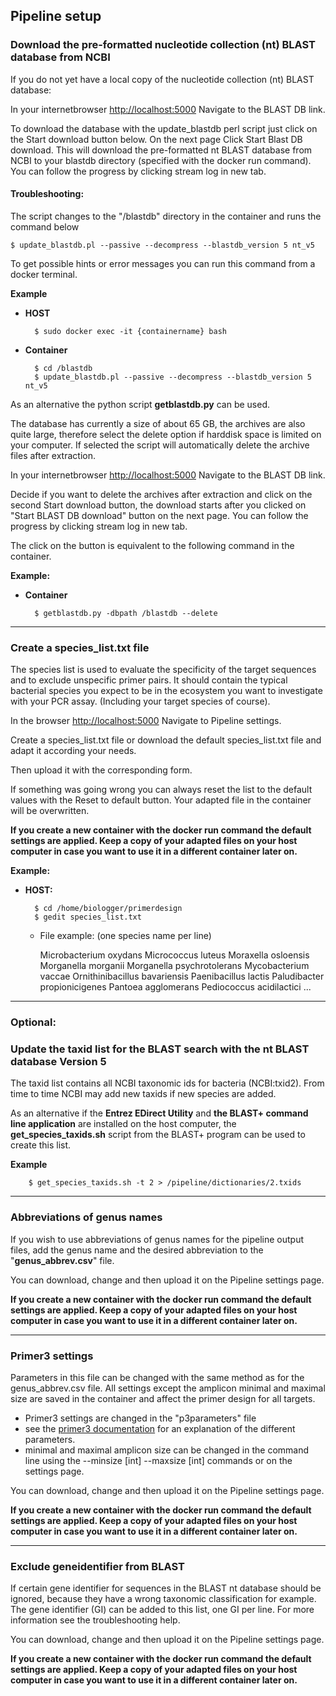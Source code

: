 ## Pipeline setup

### Download the pre-formatted nucleotide collection (nt) BLAST database from NCBI

If you do not yet have a local copy of the nucleotide collection (nt) BLAST database:

In your internetbrowser [http://localhost:5000](http://localhost:5000) Navigate to the BLAST DB link.

To download the database with the update_blastdb perl script just click on the Start download button below. On the next page Click Start Blast DB download. This will download the pre-formatted nt BLAST database from NCBI to your blastdb directory (specified with the docker run command). You can follow the progress by clicking stream log in new tab.

#### Troubleshooting:
The script changes to the "/blastdb" directory in the container and runs the command below

	$ update_blastdb.pl --passive --decompress --blastdb_version 5 nt_v5

To get possible hints or error messages you can run this command from a docker terminal.

__Example__

* __HOST__

		$ sudo docker exec -it {containername} bash

* __Container__

		$ cd /blastdb
		$ update_blastdb.pl --passive --decompress --blastdb_version 5 nt_v5

As an alternative the python script __getblastdb.py__ can be used.

The database has currently a size of about 65 GB, the archives are also quite large, therefore select the delete option if harddisk space is limited on your computer. If selected the script will automatically delete the archive files after extraction.

In your internetbrowser [http://localhost:5000](http://localhost:5000]) Navigate to the BLAST DB link.

Decide if you want to delete the archives after extraction and click on the second Start download button,
the download starts after you clicked on "Start BLAST DB download" button on the next page. You can follow the progress by clicking stream log in new tab.

The click on the button is equivalent to the following command in the container.

__Example:__

* __Container__

		$ getblastdb.py -dbpath /blastdb --delete

--------------------------------------------------
### Create a species_list.txt file
The species list is used to evaluate the specificity of the target sequences and to exclude unspecific primer pairs.
It should contain the typical bacterial species you expect to be in the ecosystem you want to investigate with your PCR assay. (Including your target species of course).

In the browser [http://localhost:5000](http://localhost:5000]) Navigate to Pipeline settings.

Create a species_list.txt file or download the default species_list.txt file and adapt it according your needs.

Then upload it with the corresponding form.

If something was going wrong you can always reset the list to the default values with the Reset to default button.
Your adapted file in the container will be overwritten.

__If you create a new container with the docker run command the default settings are applied.
Keep a copy of your adapted files on your host computer in case you want to use it in a different container later on.__

__Example:__

* __HOST:__

		$ cd /home/biologger/primerdesign
		$ gedit species_list.txt

  * File example: (one species name per line)

	  Microbacterium oxydans
	  Micrococcus luteus
	  Moraxella osloensis
	  Morganella morganii
	  Morganella psychrotolerans
	  Mycobacterium vaccae
	  Ornithinibacillus bavariensis
	  Paenibacillus lactis
	  Paludibacter propionicigenes
	  Pantoea agglomerans
	  Pediococcus acidilactici
	  ...

------------------------

### Optional:

### Update the taxid list for the BLAST search with the nt BLAST database Version 5
The taxid list contains all NCBI taxonomic ids for bacteria (NCBI:txid2). From time to time NCBI may add new taxids if new species are added.

As an alternative if the __Entrez EDirect Utility__ and __the BLAST+ command line application__ are installed on the host computer, the __get_species_taxids.sh__ script from the BLAST+ program can be used to create this list.

__Example__

		$ get_species_taxids.sh -t 2 > /pipeline/dictionaries/2.txids

------------------------------------------------------
### Abbreviations of genus names
If you wish to use abbreviations of genus names for the pipeline output files,
add the genus name and the desired abbreviation to the "__genus_abbrev.csv__" file.

You can download, change and then upload it on the Pipeline settings page.

__If you create a new container with the docker run command the default settings are applied.
Keep a copy of your adapted files on your host computer in case you want to use it in a different container later on.__

-----------------------------------
### Primer3 settings
Parameters in this file can be changed with the same method as for the genus_abbrev.csv file.
All settings except the amplicon minimal and maximal size are saved in the container and affect the primer design for all targets.

* Primer3 settings are changed in the "p3parameters" file
* see the [primer3 documentation](http://primer3.sourceforge.net/primer3_manual.htm) for an explanation of the different parameters.
* minimal and maximal amplicon size can be changed in the command line using the
--minsize [int] --maxsize [int] commands or on the settings page.

You can download, change and then upload it on the Pipeline settings page.

__If you create a new container with the docker run command the default settings are applied.
Keep a copy of your adapted files on your host computer in case you want to use it in a different container later on.__

-----------------------------------------------------------
### Exclude geneidentifier from BLAST

If certain gene identifier for sequences in the BLAST nt database should be ignored, because they have a wrong taxonomic classification for example. The gene identifier (GI) can be added to this list, one GI per line. For more information see the troubleshooting help.

You can download, change and then upload it on the Pipeline settings page.

__If you create a new container with the docker run command the default settings are applied.
Keep a copy of your adapted files on your host computer in case you want to use it in a different container later on.__
